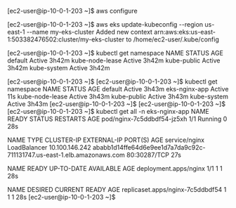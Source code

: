 
[ec2-user@ip-10-0-1-203 ~]$ aws configure

[ec2-user@ip-10-0-1-203 ~]$ aws eks update-kubeconfig --region us-east-1 --name my-eks-cluster
Added new context arn:aws:eks:us-east-1:503382476502:cluster/my-eks-cluster to /home/ec2-user/.kube/config

[ec2-user@ip-10-0-1-203 ~]$ kubectl get namespace
NAME              STATUS   AGE
default           Active   3h42m
kube-node-lease   Active   3h42m
kube-public       Active   3h42m
kube-system       Active   3h42m

[ec2-user@ip-10-0-1-203 ~]$ 
[ec2-user@ip-10-0-1-203 ~]$ kubectl get namespace
NAME              STATUS   AGE
default           Active   3h43m
eks-nginx-app     Active   11s
kube-node-lease   Active   3h43m
kube-public       Active   3h43m
kube-system       Active   3h43m
[ec2-user@ip-10-0-1-203 ~]$ 
[ec2-user@ip-10-0-1-203 ~]$ 
[ec2-user@ip-10-0-1-203 ~]$ kubectl get all -n eks-nginx-app
NAME                         READY   STATUS    RESTARTS   AGE
pod/nginx-7c5ddbdf54-jz5xh   1/1     Running   0          28s

NAME            TYPE           CLUSTER-IP       EXTERNAL-IP                                                              PORT(S)        AGE
service/nginx   LoadBalancer   10.100.146.242   ababb1d14ffe64d6e9ee1d7a7da9c92c-711131747.us-east-1.elb.amazonaws.com   80:30287/TCP   27s

NAME                    READY   UP-TO-DATE   AVAILABLE   AGE
deployment.apps/nginx   1/1     1            1           28s

NAME                               DESIRED   CURRENT   READY   AGE
replicaset.apps/nginx-7c5ddbdf54   1         1         1       28s
[ec2-user@ip-10-0-1-203 ~]$ 